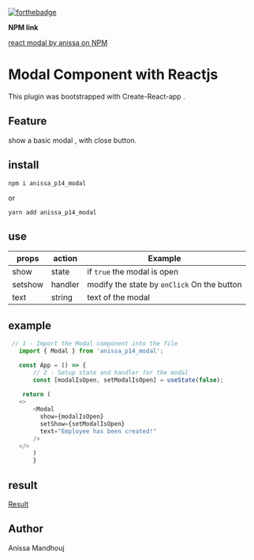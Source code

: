  [![forthebadge](https://img.shields.io/badge/React-20232A?style=for-the-badge&logo=react&logoColor=61DAFB)](https://forthebadge.com) 

 **NPM link**

[react modal by anissa on NPM](https://www.npmjs.com/package/anissa_p14_modal)
# Modal Component with Reactjs

This plugin was bootstrapped with Create-React-app .

## Feature

show a basic modal , with close button.
## install

 `npm i anissa_p14_modal` 

 or

 `yarn add anissa_p14_modal`

 ## use

| props   | action   | Example                                     |  
|---------|----------|---------------------------------------------|
| show    | state    | if  `true`  the modal is open               |   
| setshow | handler  | modify the state by `onClick` On the button |  
| text    | string   | text of the modal                           |  
 ## example
 
 ```javascript
  // 1 - Import the Modal component into the file
    import { Modal } from 'anissa_p14_modal';

    const App = () => {
        // 2 - Setup state and handler for the modal
        const [modalIsOpen, setModalIsOpen] = useState(false);
        
     return (
    <>
        <Modal
          show={modalIsOpen}
          setShow={setModalIsOpen}
          text="Employee has been created!"
        />
    </>
        )
        }

 ```
 ## result

 [Result](https://postimg.cc/k6TDCXJ5)

 ## Author
  Anissa Mandhouj
